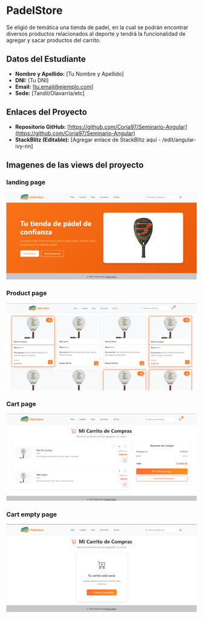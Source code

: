 # PadelStore

Se eligió de temática una tienda de padel, en la cual se podrán encontrar diversos productos relacionados al deporte y tendrá la funcionalidad de agregar y sacar productos del carrito.

## Datos del Estudiante

- **Nombre y Apellido:** [Tu Nombre y Apellido]
- **DNI:** [Tu DNI]
- **Email:** [tu.email@ejemplo.com]
- **Sede:** [Tandil/Olavarría/etc]

## Enlaces del Proyecto

- **Repositorio GitHub:** [https://github.com/Coria97/Seminario-Angular](https://github.com/Coria97/Seminario-Angular)
- **StackBlitz (Editable):** [Agregar enlace de StackBlitz aquí - /edit/angular-ivy-nn]

## Imagenes de las views del proyecto

### landing page
![alt text](readme-images/landing-image.png)

### Product page
![alt text](readme-images/product-image.png)

### Cart page
![alt text](readme-images/cart-image.png)

### Cart empty page
![alt text](readme-images/cart-emptyimage.png)